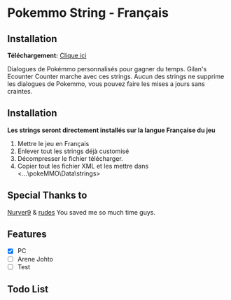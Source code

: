 # Pokemmo String - Français

## Installation

**Téléchargement:** [Clique ici](https://github.com/Laarks/poke-strings/archive/refs/heads/main.zip)

Dialogues de Pokémmo personnalisés pour gagner du temps. Gilan's Ecounter Counter marche avec ces strings. Aucun des strings ne supprime les dialogues de Pokemmo, vous pouvez faire les mises a jours sans craintes.

## Installation

**Les strings seront directement installés sur la langue Française du jeu**

1. Mettre le jeu en Français
2. Enlever tout les strings déjà customisé
3. Décompresser le fichier télécharger.
4. Copier tout les fichier XML et les mettre dans <...\pokeMMO\Data\strings>

## Special Thanks to

[Nurver9](https://forums.pokemmo.com/index.php?/topic/150771-docs-localization-files-understanding-syntax-and-load-order/) & [rudes](https://github.com/rudes/PokeStrings/tree/main) You saved me so much time guys.

## Features
- [x] PC
- [ ] Arene Johto
- [ ] Test
## Todo List

